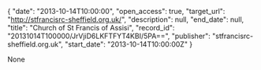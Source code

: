 {
  "date": "2013-10-14T10:00:00", 
  "open_access": true, 
  "target_url": "http://stfrancisrc-sheffield.org.uk/", 
  "description": null, 
  "end_date": null, 
  "title": "Church of St Francis of Assisi", 
  "record_id": "20131014T100000/JrVjiD6LKFTFYT4KBI/5PA==", 
  "publisher": "stfrancisrc-sheffield.org.uk", 
  "start_date": "2013-10-14T10:00:00Z"
}

None